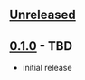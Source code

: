 

## [Unreleased]

## [0.1.0] - TBD

* initial release

[Unreleased]: <https://github.com/EOPF-Explorer/titiler-eopf/compare/0.1.0..main>
[0.1.0]: <https://github.com/EOPF-Explorer/titiler-eopf/tree/0.1.0>
